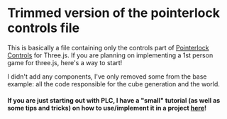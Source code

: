 # Trimmed version of the pointerlock controls file

This is basically a file containing only the controls part of [Pointerlock Controls](https://threejs.org/examples/misc_controls_pointerlock.html) for Three.js. If you are planning on implementing a 1st person game for three.js, here's a way to start!

I didn't add any components, I've only removed some from the base example: all the code responsible for the cube generation and the world.

#### If you are just starting out with PLC, I have a "small" tutorial (as well as some tips and tricks) on how to use/implement it in a project [here](https://github.com/Zebiano/projeto_SG)!